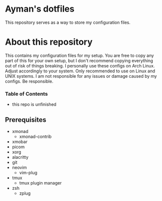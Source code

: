# Ayman's dotfiles
This repository serves as a way to store my configuration files.

# About this repository
This contains my configuration files for my setup. You are free to copy any part of this for your own setup, but I don't recommend copying everything out of risk of things breaking. I personally use these configs on Arch Linux. Adjust accordingly to your system. Only recommended to use on Linux and UNIX systems. I am not responsible for any issues or damage caused by my configs. Be responsible.

### Table of Contents
- this repo is unfinished

## Prerequisites
- xmonad
   - xmonad-contrib
- xmobar
- picom
- xorg
- alacritty
- git
- neovim
   - vim-plug
- tmux
   - tmux plugin manager
- zsh
   - zplug
